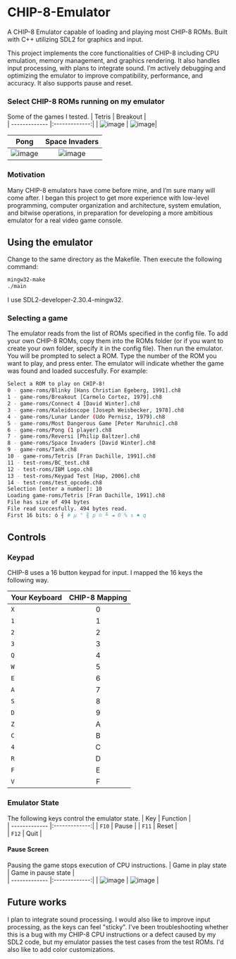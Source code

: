 # CHIP-8-Emulator
A CHIP-8 Emulator capable of loading and playing most CHIP-8 ROMs. Built with C++ utilizing SDL2 for graphics and input.

This project implements the core functionalities of CHIP-8 including CPU emulation, memory management, and graphics rendering. It also handles input processing, with plans to integrate sound. I’m actively debugging and optimizing the emulator to improve compatibility, performance, and accuracy. It also supports pause and reset.

### Select CHIP-8 ROMs running on my emulator
Some of the games I tested. 
| Tetris        | Breakout      |     
| ------------- |:-------------:|
| ![image](https://github.com/nicholaswile/CHIP-8-Emulator/assets/74445404/68f55dbe-40d8-4cde-b695-975c22a17559) | ![image](https://github.com/nicholaswile/CHIP-8-Emulator/assets/74445404/788300e4-f820-4698-9710-9b8abb12a958)|

| Pong          | Space Invaders|     
| ------------- |:-------------:|
| ![image](https://github.com/nicholaswile/CHIP-8-Emulator/assets/74445404/d9c07efa-6b8e-4e30-8ba8-c255470d12aa) | ![image](https://github.com/nicholaswile/CHIP-8-Emulator/assets/74445404/af6c55f6-c0e1-40bb-9c71-f72b3dee42cf) |

### Motivation
Many CHIP-8 emulators have come before mine, and I’m sure many will come after. I began this project to get more experience with low-level programming, computer organization and architecture, system emulation, and bitwise operations, in preparation for developing a more ambitious emulator for a real video game console. 

## Using the emulator
Change to the same directory as the Makefile. Then execute the following command:
```bash
mingw32-make
./main
```

I use SDL2-developer-2.30.4-mingw32. 

### Selecting a game
The emulator reads from the list of ROMs specified in the config file. To add your own CHIP-8 ROMs, copy them into the ROMs folder (or if you want to create your own folder, specify it in the config file). Then run the emulator. You will be prompted to select a ROM. Type the number of the ROM you want to play, and press enter. The emulator will indicate whether the game was found and loaded succesfully. For example:

```bash
Select a ROM to play on CHIP-8!
0 - game-roms/Blinky [Hans Christian Egeberg, 1991].ch8 
1 - game-roms/Breakout [Carmelo Cortez, 1979].ch8       
2 - game-roms/Connect 4 [David Winter].ch8
3 - game-roms/Kaleidoscope [Joseph Weisbecker, 1978].ch8
4 - game-roms/Lunar Lander (Udo Pernisz, 1979).ch8
5 - game-roms/Most Dangerous Game [Peter Maruhnic].ch8
6 - game-roms/Pong (1 player).ch8
7 - game-roms/Reversi [Philip Baltzer].ch8
8 - game-roms/Space Invaders [David Winter].ch8
9 - game-roms/Tank.ch8
10 - game-roms/Tetris [Fran Dachille, 1991].ch8
11 - test-roms/BC_test.ch8
12 - test-roms/IBM Logo.ch8
13 - test-roms/Keypad Test [Hap, 2006].ch8
14 - test-roms/test_opcode.ch8
Selection [enter a number]: 10
Loading game-roms/Tetris [Fran Dachille, 1991].ch8
File has size of 494 bytes
File read succesfully. 494 bytes read.
First 16 bits: ó ┤ # µ " ╢ p ☺ ╨ ◄ 0 % ↕ ♠ q  
```

## Controls
### Keypad
CHIP-8 uses a 16 button keypad for input. I mapped the 16 keys the following way. 

| Your Keyboard | CHIP-8 Mapping|     
| ------------- |:-------------:|
| `X`           | 0             |
| `1`           | 1             |  
| `2`           | 2             |  
| `3`           | 3             |
| `Q`           | 4             |  
| `W`           | 5             |  
| `E`           | 6             |
| `A`           | 7             |  
| `S`           | 8             |  
| `D`           | 9             |
| `Z`           | A             |
| `C`           | B             |  
| `4`           | C             |  
| `R`           | D             |  
| `F`           | E             |  
| `V`           | F             |  

### Emulator State
The following keys control the emulator state. 
| Key           | Function      |     
| ------------- |:-------------:|
| `F10`         | Pause         |
| `F11`         | Reset         |  
| `F12`         | Quit          |  

#### Pause Screen
Pausing the game stops execution of CPU instructions. 
| Game in play state | Game in pause state |     
| -------------      |:-------------:|
| ![image](https://github.com/nicholaswile/CHIP-8-Emulator/assets/74445404/6956ca1e-70a4-42ed-aa2f-18f5a0df13f5) | ![image](https://github.com/nicholaswile/CHIP-8-Emulator/assets/74445404/4e9be257-c8ca-458f-86cb-eb44a275c94c) |


## Future works
I plan to integrate sound processing. I would also like to improve input processing, as the keys can feel "sticky". I've been troubleshooting whether this is a bug with my CHIP-8 CPU instructions or a defect caused by my SDL2 code, but my emulator passes the test cases from the test ROMs. I'd also like to add color customizations. 



